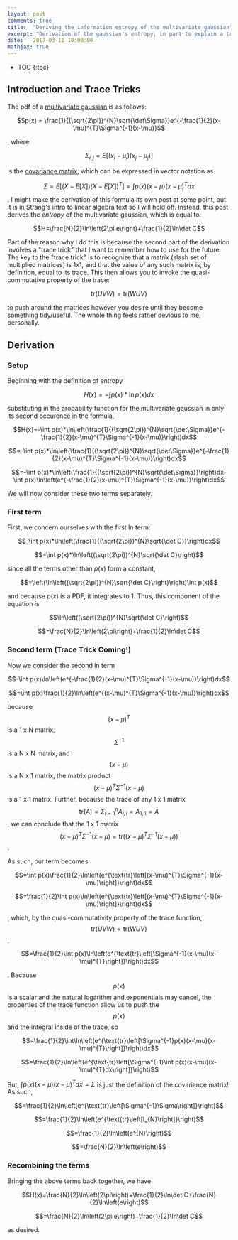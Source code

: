 ```yaml
---
layout: post
comments: true
title:  "Deriving the information entropy of the multivariate gaussian"
excerpt: "Derivation of the gaussian's entropy, in part to explain a trace trick."
date:   2017-03-11 10:00:00
mathjax: true
---
```


* TOC
{:toc}

## Introduction and Trace Tricks

The pdf of a [multivariate gaussian](https://en.wikipedia.org/wiki/Multivariate_normal_distribution) is as follows:

$$p(x) = \frac{1}{(\sqrt{2\pi})^{N}\sqrt{\det\Sigma}}e^{-\frac{1}{2}(x-\mu)^{T}\Sigma^{-1}(x-\mu)}$$

, where

$$\Sigma_{i,j} = E[(x_{i} - \mu_{i})(x_{j} - \mu_{j})]$$

is the [covariance matrix](https://en.wikipedia.org/wiki/Covariance_matrix), which can be expressed in vector notation as

$$\Sigma = E[(X-E[X])(X-E[X])^{T}] = \int p(x)(x-\mu)(x-\mu)^{T}dx$$

. I might make the derivation of this formula its own post at some point, but it is in Strang's intro to linear algebra text so I will hold off.  Instead, this post derives the *entropy* of the multivariate gaussian, which is equal to:

$$H=\frac{N}{2}\ln\left(2\pi e\right)+\frac{1}{2}\ln\det C$$

Part of the reason why I do this is because the second part of the derivation involves a "trace trick" that I want to remember how to use for the future.  The key to the "trace trick" is to recognize that a matrix (slash set of multiplied matrices) is 1x1, and that the value of any such matrix is, by definition, equal to its trace.  This then allows you to invoke the quasi-commutative property of the trace:

$$\text{tr}(UVW)=\text{tr}(WUV)$$

to push around the matrices however you desire until they become something tidy/useful.  The whole thing feels rather devious to me, personally.

## Derivation
### Setup 

Beginning with the definition of entropy

$$H(x)=-\int p(x)*\ln p(x)dx$$

substituting in the probability function for the multivariate gaussian
in only its second occurence in the formula,

$$H(x)=-\int p(x)*\ln\left(\frac{1}{(\sqrt{2\pi})^{N}\sqrt{\det\Sigma}}e^{-\frac{1}{2}(x-\mu)^{T}\Sigma^{-1}(x-\mu)}\right)dx$$

$$=-\int p(x)*\ln\left(\frac{1}{(\sqrt{2\pi})^{N}\sqrt{\det\Sigma}}e^{-\frac{1}{2}(x-\mu)^{T}\Sigma^{-1}(x-\mu)}\right)dx$$

$$=-\int p(x)*\ln\left(\frac{1}{(\sqrt{2\pi})^{N}\sqrt{\det\Sigma}}\right)dx-\int p(x)\ln\left(e^{-\frac{1}{2}(x-\mu)^{T}\Sigma^{-1}(x-\mu)}\right)dx$$

We will now consider these two terms separately.

### First term

First, we concern ourselves with the first ln term:

$$-\int p(x)*\ln\left(\frac{1}{(\sqrt{2\pi})^{N}\sqrt{\det C}}\right)dx$$

$$=\int p(x)*\ln\left((\sqrt{2\pi})^{N}\sqrt{\det C}\right)$$

since all the terms other than $p(x)$ form a constant,

$$=\left(\ln\left((\sqrt{2\pi})^{N}\sqrt{\det C}\right)\right)\int p(x)$$

and because $p(x)$ is a PDF, it integrates to 1. Thus, this component of
the equation is

$$\ln\left((\sqrt{2\pi})^{N}\sqrt{\det C}\right)$$

$$=\frac{N}{2}\ln\left(2\pi\right)+\frac{1}{2}\ln\det C$$

### Second term  (Trace Trick Coming!)

Now we consider the second ln term

$$-\int p(x)\ln\left(e^{-\frac{1}{2}(x-\mu)^{T}\Sigma^{-1}(x-\mu)}\right)dx$$

$$=\int p(x)\frac{1}{2}\ln\left(e^{(x-\mu)^{T}\Sigma^{-1}(x-\mu)}\right)dx$$

because $$(x-\mu)^{T}$$ is a 1 x N matrix, $$\Sigma^{-1}$$ is a N x N
matrix, and $$(x-\mu)$$ is a N x 1 matrix, the matrix product
$$(x-\mu)^{T}\Sigma^{-1}(x-\mu)$$ is a 1 x 1 matrix. Further, because the
trace of any 1 x 1 matrix
$$\text{tr}(A)=\Sigma_{i=1}^{n}A_{i,i}=A_{1,1}=A$$, we can conclude that
the 1 x 1 matrix
$$(x-\mu)^{T}\Sigma^{-1}(x-\mu)=\text{tr}((x-\mu)^{T}\Sigma^{-1}(x-\mu))$$.

As such, our term becomes

$$=\int p(x)\frac{1}{2}\ln\left(e^{\text{tr}\left[(x-\mu)^{T}\Sigma^{-1}(x-\mu)\right]}\right)dx$$

$$=\frac{1}{2}\int p(x)\ln\left(e^{\text{tr}\left[(x-\mu)^{T}\Sigma^{-1}(x-\mu)\right]}\right)dx$$

, which, by the quasi-commutativity property of the trace function,
$$\text{tr}(UVW)=\text{tr}(WUV)$$,

$$=\frac{1}{2}\int p(x)\ln\left(e^{\text{tr}\left[\Sigma^{-1}(x-\mu)(x-\mu)^{T}\right]}\right)dx$$

. Because $$p(x)$$ is a scalar and the natural logarithm and exponentials
may cancel, the properties of the trace function allow us to push the
$$p(x)$$ and the integral inside of the trace, so

$$=\frac{1}{2}\int\ln\left(e^{\text{tr}\left[\Sigma^{-1}p(x)(x-\mu)(x-\mu)^{T}\right]}\right)dx$$

$$=\frac{1}{2}\ln\left(e^{\text{tr}\left[\Sigma^{-1}\int p(x)(x-\mu)(x-\mu)^{T}dx\right]}\right)$$

But, $\int p(x)(x-\mu)(x-\mu)^{T}dx=\Sigma$ is just the definition of the covariance matrix!  As such,

$$=\frac{1}{2}\ln\left(e^{\text{tr}\left[\Sigma^{-1}\Sigma\right]}\right)$$

$$=\frac{1}{2}\ln\left(e^{\text{tr}\left[I_{N}\right]}\right)$$

$$=\frac{1}{2}\ln\left(e^{N}\right)$$

$$=\frac{N}{2}\ln\left(e\right)$$

### Recombining the terms

Bringing the above terms back together, we have

$$H(x)=\frac{N}{2}\ln\left(2\pi\right)+\frac{1}{2}\ln\det C+\frac{N}{2}\ln\left(e\right)$$

$$=\frac{N}{2}\ln\left(2\pi e\right)+\frac{1}{2}\ln\det C$$

as desired.
